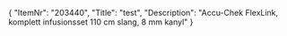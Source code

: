 {
  "ItemNr": "203440",
  "Title": "test",
  "Description": "Accu-Chek FlexLink, komplett infusionsset 110 cm slang, 8 mm kanyl"
}